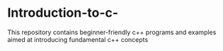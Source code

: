 # Introduction-to-c-
This repository contains beginner-friendly c++ programs and examples aimed at introducing fundamental c++ concepts
